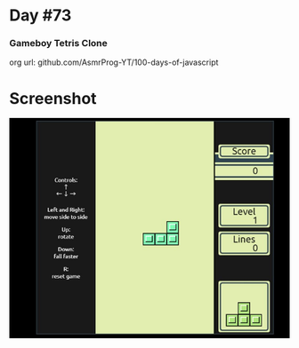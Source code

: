 # Day #73

### Gameboy Tetris Clone
org url: github.com/AsmrProg-YT/100-days-of-javascript

# Screenshot
![sc](./screenshot.jpg)



